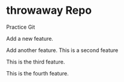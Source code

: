 # throwaway Repo

Practice Git

Add a new feature.

Add another feature. This is a second feature

This is the third feature.

This is the fourth feature.
